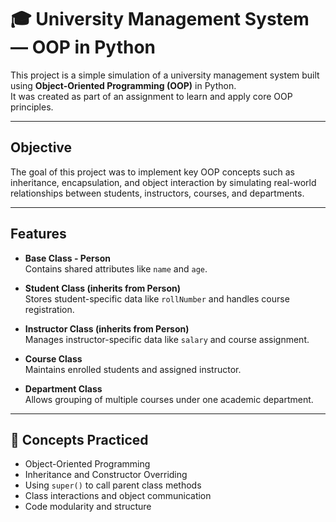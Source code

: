 # 🎓 University Management System — OOP in Python

This project is a simple simulation of a university management system built using **Object-Oriented Programming (OOP)** in Python.  
It was created as part of an assignment to learn and apply core OOP principles.

---

##  Objective

The goal of this project was to implement key OOP concepts such as inheritance, encapsulation, and object interaction by simulating real-world relationships between students, instructors, courses, and departments.

---

##  Features

-  **Base Class - Person**  
  Contains shared attributes like `name` and `age`.

-  **Student Class (inherits from Person)**  
  Stores student-specific data like `rollNumber` and handles course registration.

-  **Instructor Class (inherits from Person)**  
  Manages instructor-specific data like `salary` and course assignment.

-  **Course Class**  
  Maintains enrolled students and assigned instructor.

-  **Department Class**  
  Allows grouping of multiple courses under one academic department.

---

## 🧠 Concepts Practiced

- Object-Oriented Programming
- Inheritance and Constructor Overriding
- Using `super()` to call parent class methods
- Class interactions and object communication
- Code modularity and structure


